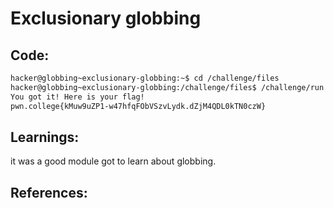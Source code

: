 # Exclusionary globbing
## Code:
```bash
hacker@globbing~exclusionary-globbing:~$ cd /challenge/files
hacker@globbing~exclusionary-globbing:/challenge/files$ /challenge/run [!pwn]*
You got it! Here is your flag!
pwn.college{kMuw9uZP1-w47hfqFObVSzvLydk.dZjM4QDL0kTN0czW}
```
## Learnings:
it was a good module got to learn about globbing.
## References:

